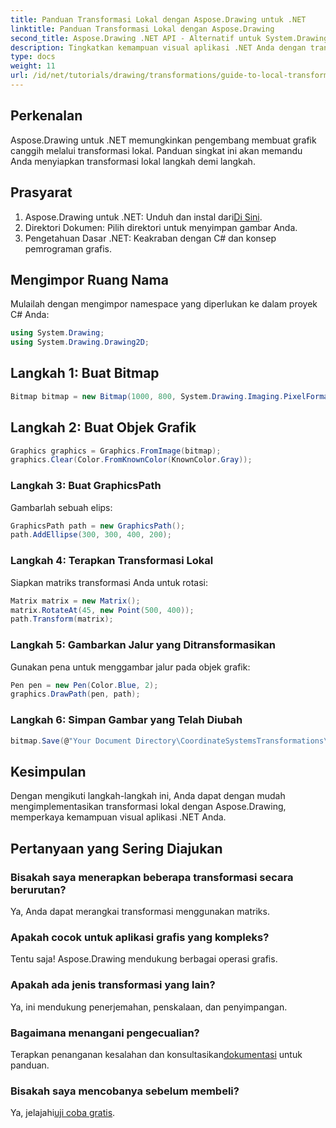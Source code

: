 ```yaml
---
title: Panduan Transformasi Lokal dengan Aspose.Drawing untuk .NET
linktitle: Panduan Transformasi Lokal dengan Aspose.Drawing
second_title: Aspose.Drawing .NET API - Alternatif untuk System.Drawing.Common
description: Tingkatkan kemampuan visual aplikasi .NET Anda dengan transformasi lokal menggunakan Aspose.Drawing. Tutorial komprehensif ini memandu Anda melalui proses pembuatan grafik yang memukau dengan menerapkan matriks transformasi.
type: docs
weight: 11
url: /id/net/tutorials/drawing/transformations/guide-to-local-transformation/
---
```

## Perkenalan

Aspose.Drawing untuk .NET memungkinkan pengembang membuat grafik canggih melalui transformasi lokal. Panduan singkat ini akan memandu Anda menyiapkan transformasi lokal langkah demi langkah.

## Prasyarat

1.  Aspose.Drawing untuk .NET: Unduh dan instal dari[Di Sini](https://releases.aspose.com/drawing/net/).
2. Direktori Dokumen: Pilih direktori untuk menyimpan gambar Anda.
3. Pengetahuan Dasar .NET: Keakraban dengan C# dan konsep pemrograman grafis.

## Mengimpor Ruang Nama

Mulailah dengan mengimpor namespace yang diperlukan ke dalam proyek C# Anda:

```csharp
using System.Drawing;
using System.Drawing.Drawing2D;
```

## Langkah 1: Buat Bitmap

```csharp
Bitmap bitmap = new Bitmap(1000, 800, System.Drawing.Imaging.PixelFormat.Format32bppPArgb);
```

## Langkah 2: Buat Objek Grafik

```csharp
Graphics graphics = Graphics.FromImage(bitmap);
graphics.Clear(Color.FromKnownColor(KnownColor.Gray));
```

### Langkah 3: Buat GraphicsPath

Gambarlah sebuah elips:

```csharp
GraphicsPath path = new GraphicsPath();
path.AddEllipse(300, 300, 400, 200);
```

### Langkah 4: Terapkan Transformasi Lokal

Siapkan matriks transformasi Anda untuk rotasi:

```csharp
Matrix matrix = new Matrix();
matrix.RotateAt(45, new Point(500, 400));
path.Transform(matrix);
```

### Langkah 5: Gambarkan Jalur yang Ditransformasikan

Gunakan pena untuk menggambar jalur pada objek grafik:

```csharp
Pen pen = new Pen(Color.Blue, 2);
graphics.DrawPath(pen, path);
```

### Langkah 6: Simpan Gambar yang Telah Diubah

```csharp
bitmap.Save(@"Your Document Directory\CoordinateSystemsTransformations\LocalTransformation_out.png");
```

## Kesimpulan

Dengan mengikuti langkah-langkah ini, Anda dapat dengan mudah mengimplementasikan transformasi lokal dengan Aspose.Drawing, memperkaya kemampuan visual aplikasi .NET Anda.

## Pertanyaan yang Sering Diajukan

### Bisakah saya menerapkan beberapa transformasi secara berurutan?  
Ya, Anda dapat merangkai transformasi menggunakan matriks.

### Apakah cocok untuk aplikasi grafis yang kompleks?  
Tentu saja! Aspose.Drawing mendukung berbagai operasi grafis.

### Apakah ada jenis transformasi yang lain?  
Ya, ini mendukung penerjemahan, penskalaan, dan penyimpangan.

### Bagaimana menangani pengecualian?  
 Terapkan penanganan kesalahan dan konsultasikan[dokumentasi](https://reference.aspose.com/drawing/net/) untuk panduan.

### Bisakah saya mencobanya sebelum membeli?  
 Ya, jelajahi[uji coba gratis](https://releases.aspose.com/).